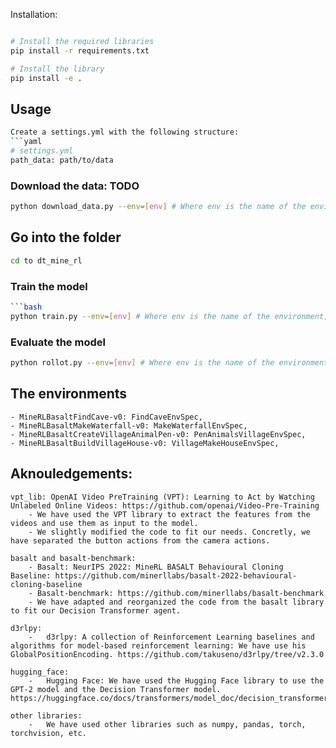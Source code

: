 
Installation:


```bash

# Install the required libraries
pip install -r requirements.txt

# Install the library
pip install -e .
```

## Usage

```bash
Create a settings.yml with the following structure:
```yaml
# settings.yml
path_data: path/to/data
```

### Download the data: TODO
```bash
python download_data.py --env=[env] # Where env is the name of the environment, Example: MineRLBasaltFindCave-v0
```

## Go into the folder
```bash
cd to dt_mine_rl
```

### Train the model
```bash
```bash
python train.py --env=[env] # Where env is the name of the environment, Example: MineRLBasaltFindCave-v0

```

### Evaluate the model
```bash
python rollot.py --env=[env] # Where env is the name of the environment, Example: MineRLBasaltFindCave-v0
```

## The environments
    - MineRLBasaltFindCave-v0: FindCaveEnvSpec,
    - MineRLBasaltMakeWaterfall-v0: MakeWaterfallEnvSpec,
    - MineRLBasaltCreateVillageAnimalPen-v0: PenAnimalsVillageEnvSpec,
    - MineRLBasaltBuildVillageHouse-v0: VillageMakeHouseEnvSpec,

## Aknouledgements:
    vpt_lib: OpenAI Video PreTraining (VPT): Learning to Act by Watching Unlabeled Online Videos: https://github.com/openai/Video-Pre-Training
        - We have used the VPT library to extract the features from the videos and use them as input to the model. 
        - We slightly modified the code to fit our needs. Concretly, we have separated the button actions from the camera actions.

    basalt and basalt-benchmark:
        - Basalt: NeurIPS 2022: MineRL BASALT Behavioural Cloning Baseline: https://github.com/minerllabs/basalt-2022-behavioural-cloning-baseline
        - Basalt-benchmark: https://github.com/minerllabs/basalt-benchmark
        - We have adapted and reorganized the code from the basalt library to fit our Decision Transformer agent.

    d3rlpy:
        -   d3rlpy: A collection of Reinforcement Learning baselines and algorithms for model-based reinforcement learning: We have use his GlobalPositionEncoding. https://github.com/takuseno/d3rlpy/tree/v2.3.0

    hugging_face:
        -   Hugging Face: We have used the Hugging Face library to use the GPT-2 model and the Decision Transformer model. https://huggingface.co/docs/transformers/model_doc/decision_transformer
    
    other libraries:
        -   We have used other libraries such as numpy, pandas, torch, torchvision, etc.